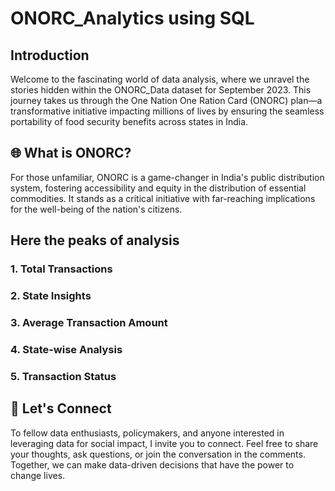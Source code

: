 # ONORC_Analytics using SQL

## Introduction

Welcome to the fascinating world of data analysis, where we unravel the stories hidden within the ONORC_Data dataset for September 2023. This journey takes us through the One Nation One Ration Card (ONORC) plan—a transformative initiative impacting millions of lives by ensuring the seamless portability of food security benefits across states in India.

## 🌐 What is ONORC?

For those unfamiliar, ONORC is a game-changer in India's public distribution system, fostering accessibility and equity in the distribution of essential commodities. It stands as a critical initiative with far-reaching implications for the well-being of the nation's citizens.

## Here the peaks of analysis

### 1. Total Transactions
### 2. State Insights
### 3. Average Transaction Amount
### 4. State-wise Analysis
### 5. Transaction Status

## 🚀 Let's Connect

To fellow data enthusiasts, policymakers, and anyone interested in leveraging data for social impact, I invite you to connect. Feel free to share your thoughts, ask questions, or join the conversation in the comments. Together, we can make data-driven decisions that have the power to change lives.
